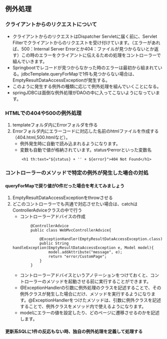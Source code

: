 ## 例外処理
### クライアントからのリクエストについて
* クライアントからのリクエストはDispatcher Servletに届く前に、Servlet Filterでクライアントからのリクエストを受け付けています。（エラーがあれば、500：Internal Server Errorとか404：ファイルが見つからないとか返す）この時のエラーをクライアントに伝えるための処理をコントローラーで組んでいきます。
* Springbootでレコードが見つからなかった時のエラーは最初から組まれている。jdbcTemplate.queryForMapで1件も見つからない場合は、EmptyResultDataAccessExceptionが発生する。
* このように発生する例外の種類に応じて例外処理を組んでいくことになる。
* springJDBCは面倒な例外処理がDAOの中に入ってこないようになっています。

### HTMLでの404や500の例外処理
1. templateフォルダ内にErrorフォルダを作る
2. Errorフォルダ内にエラーコードに対応した名前のhtmlファイルを作成する（404.html,500.htmlなど）。
    * 例外発生時に自動で読み込まれるようになります。
    * 変数も自動で値が格納されています。statusやerrorといった変数名
    ```
        <h1 th:text="${status} + '' + ${error}">404 Not Found</h1>
    ```

### コントローラーのメソッドで特定の例外が発生した場合の対処
#### queryForMapで戻り値が0件だった場合を考えてみましょう
1. EmptyResultDataAccessExceptionをthrowさせる
1. どこのコントローラーでも共通で対応させたい場合は、catchはControllerAdviceクラスの中で行う
    * コントローラーアドバイスの作成
    ```
            @ControllerAdvice
            public class WebMvcControllerAdvice{

                @ExceptionHandler(EmptyResultDataAccessException.class)
                public String handleException(EmptyResultDataAccessException e, Model model){
                    model.addAttribute("message", e);
                    return "error/CustomPage";
                }
            }
    ```
    * コントローラーアドバイスというアノテーションをつけておくと、コントローラーのメソッドを起動させる前に実行することができます。
    * @ExceptionHandlerの引数に例外処理のクラスを記述することで、その例外クラスが発生した場合にだけ、メソッドを実行するようになります。@ExceptionHandlerをつけたメソッドは、引数に例外クラスを記述することで、例外クラスをメソッド内で使えるようになります。
    * modelにエラーの値を設定したり、どのページに遷移させるのかを記述します。
#### 更新系SQLに1件の反応もない時、独自の例外処理を定義して処理する 


